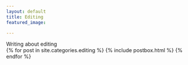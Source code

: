 ```yaml
---
layout: default
title: Editing
featured_image: 

---
```


<div class="featured-posts outer">
<div class="outer">
  <div class="post-feed-title inner">Writing about editing</div>
       <div class="post-feed inner-wide">
       {% for post in site.categories.editing %}
         {% include postbox.html %}
  {% endfor %}         
    </div>   
</div>
</div>
